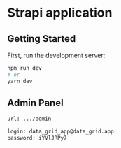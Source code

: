 # Strapi application

## Getting Started

First, run the development server:

```bash
npm run dev
# or
yarn dev
```

## Admin Panel

```bash
url: .../admin

login: data_grid_app@data_grid.app
password: iYVlJRPy7

```

